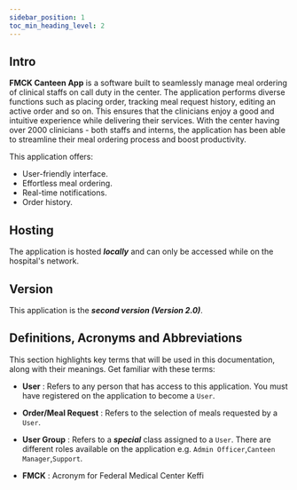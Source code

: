 ```yaml
---
sidebar_position: 1
toc_min_heading_level: 2
---
```


## Intro

**FMCK Canteen App** is a software built to seamlessly manage meal ordering of clinical staffs on call duty in the center.
The application performs diverse functions such as placing order, tracking meal request history, editing an active order and so on.
This ensures that the clinicians enjoy a good and intuitive experience while delivering their services.
With the center having over 2000 clinicians - both staffs and interns, the application has been able to streamline their meal ordering process and boost productivity.

This application offers:

- User-friendly interface.
- Effortless meal ordering.
- Real-time notifications.
- Order history.

## Hosting

The application is hosted _**locally**_ and can only be accessed while on the hospital's network.

## Version

This application is the _**second version (Version 2.0)**_.

## Definitions, Acronyms and Abbreviations

This section highlights key terms that will be used in this documentation, along with their meanings. Get familiar with these terms:

- **User** : Refers to any person that has access to this application. You must have registered on the application to become a `User`.

- **Order/Meal Request** : Refers to the selection of meals requested by a `User`.

- **User Group** : Refers to a _**special**_ class assigned to a `User`. There are different roles available on the application e.g. `Admin Officer`,`Canteen Manager`,`Support`.

- **FMCK** : Acronym for Federal Medical Center Keffi
